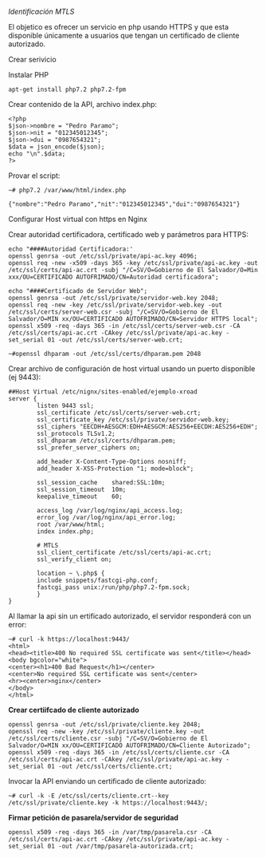 
*Identificación MTLS*

El objetico es ofrecer un servicio en php usando HTTPS y que esta disponible únicamente a usuarios que tengan un certificado de cliente autorizado.

Crear serivicio


Instalar PHP
```
apt-get install php7.2 php7.2-fpm
```

Crear contenido de la API, archivo index.php:
 ```
 <?php 
$json->nombre = "Pedro Paramo";
$json->nit = "012345012345";
$json->dui = "0987654321";
$data = json_encode($json); 
echo "\n".$data; 
?> 
 ```
Provar el script:
```
~# php7.2 /var/www/html/index.php

{"nombre":"Pedro Paramo","nit":"012345012345","dui":"0987654321"} 
```
Configurar Host virtual con https en Nginx 

Crear autoridad certificadora, certificado web y parámetros para HTTPS:

```
echo "####Autoridad Certificadora:'
openssl genrsa -out /etc/ssl/private/api-ac.key 4096;
openssl req -new -x509 -days 365 -key /etc/ssl/private/api-ac.key -out /etc/ssl/certs/api-ac.crt -subj "/C=SV/O=Gobierno de El Salvador/O=Min xxx/OU=CERTIFICADO AUTOFRIMADO/CN=Autoridad certificadora";

echo "####Certificado de Servidor Web";
openssl genrsa -out /etc/ssl/private/servidor-web.key 2048;
openssl req -new -key /etc/ssl/private/servidor-web.key -out /etc/ssl/certs/server-web.csr -subj "/C=SV/O=Gobierno de El Salvador/O=MIN xx/OU=CERTIFICADO AUTOFRIMADO/CN=Servidor HTTPS local";
openssl x509 -req -days 365 -in /etc/ssl/certs/server-web.csr -CA /etc/ssl/certs/api-ac.crt -CAkey /etc/ssl/private/api-ac.key -set_serial 01 -out /etc/ssl/certs/server-web.crt;

~#openssl dhparam -out /etc/ssl/certs/dhparam.pem 2048
```

Crear archivo de configuración de host virtual usando un puerto disponible (ej 9443):

```
##Host Virtual /etc/nignx/sites-enabled/ejemplo-xroad
server {
        listen 9443 ssl;
        ssl_certificate /etc/ssl/certs/server-web.crt;
        ssl_certificate_key /etc/ssl/private/servidor-web.key;
        ssl_ciphers "EECDH+AESGCM:EDH+AESGCM:AES256+EECDH:AES256+EDH";
        ssl_protocols TLSv1.2;
        ssl_dhparam /etc/ssl/certs/dhparam.pem;
        ssl_prefer_server_ciphers on;

        add_header X-Content-Type-Options nosniff;
        add_header X-XSS-Protection "1; mode=block";

        ssl_session_cache    shared:SSL:10m;
        ssl_session_timeout  10m;
        keepalive_timeout    60;
        
        access_log /var/log/nginx/api_access.log;
        error_log /var/log/nginx/api_error.log;
        root /var/www/html;
        index index.php;

        # MTLS
        ssl_client_certificate /etc/ssl/certs/api-ac.crt;
        ssl_verify_client on;

        location ~ \.php$ {
        include snippets/fastcgi-php.conf;
        fastcgi_pass unix:/run/php/php7.2-fpm.sock;
        }
}

```
Al llamar la api sin un ertificado autorizado, el servidor responderá con un error:
```
~# curl -k https://localhost:9443/
<html>
<head><title>400 No required SSL certificate was sent</title></head>
<body bgcolor="white">
<center><h1>400 Bad Request</h1></center>
<center>No required SSL certificate was sent</center>
<hr><center>nginx</center>
</body>
</html>
```
**Crear certiifcado de cliente autorizado**
```
openssl genrsa -out /etc/ssl/private/cliente.key 2048;
openssl req -new -key /etc/ssl/private/cliente.key -out /etc/ssl/certs/cliente.csr -subj "/C=SV/O=Gobierno de El Salvador/O=MIN xx/OU=CERTIFICADO AUTOFRIMADO/CN=Cliente Autorizado";
openssl x509 -req -days 365 -in /etc/ssl/certs/cliente.csr -CA /etc/ssl/certs/api-ac.crt -CAkey /etc/ssl/private/api-ac.key -set_serial 01 -out /etc/ssl/certs/cliente.crt;
```
Invocar la API enviando un certificado de cliente autorizado:
```
~# curl -k -E /etc/ssl/certs/cliente.crt--key /etc/ssl/private/cliente.key -k https://localhost:9443/;
```

**Firmar petición de pasarela/servidor de seguridad**
```
openssl x509 -req -days 365 -in /var/tmp/pasarela.csr -CA /etc/ssl/certs/api-ac.crt -CAkey /etc/ssl/private/api-ac.key -set_serial 01 -out /var/tmp/pasarela-autorizada.crt;
```
